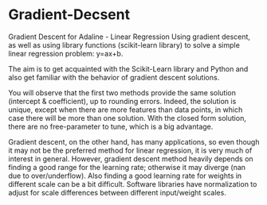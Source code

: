 # Gradient-Decsent
Gradient Descent for Adaline - Linear Regression
Using gradient descent, as well as using library functions (scikit-learn library) to solve a simple linear regression problem: y=ax+b.

The aim is to get acquainted with the Scikit-Learn library and Python and also get familiar with the behavior of gradient descent solutions.

You will observe that the first two methods provide the same solution (intercept & coefficient), up to rounding errors. Indeed, the solution is unique, except when there are more features than data points, in which case there will be more than one solution. With the closed form solution, there are no free-parameter to tune, which is a big advantage.

Gradient descent, on the other hand, has many applications, so even though it may not be the preferred method for linear regression, it is very much of interest in general. However, gradient descent method heavily depends on finding a good range for the learning rate; otherwise it may diverge (nan due to over/underflow). Also finding a good learning rate for weights in different scale can be a bit difficult. Software libraries have normalization to adjust for scale differences between different input/weight scales.
